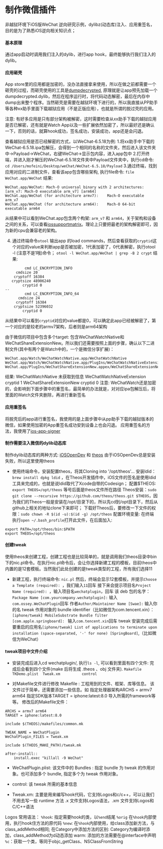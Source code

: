 # 制作微信插件

非越狱环境下iOS版WeChat 逆向研究示例，dylibz(动态库)注入、应用重签名，目的是为了熟悉iOS逆向相关知识点；

#### 基本原理
通过app启动时调用我们注入的dylib，进行app hook，最终能够执行我们注入的dylib。

#### 应用砸壳
App store里的应用都是加密的，没办法直接拿来使用，所以在做之前都需要一个砸壳的过程，而砸壳使用的工具是[dumpdecrypted](https://github.com/stefanesser/dumpdecrypted), 原理就是让app预先加载一个dumpdecrypted.dylib，然后在程序运行时，将代码动态解密，最后在内存中dump出来整个程序。当然砸壳是需要在越狱环境下进行的，所以我直接从PP助手等各种xx助手里面下载越狱应用（不是正版应用），也就是所谓的脱过壳的应用。

注意: 有好多应用是只有部分架构被解密，这时需要检查从xx助手下载的越狱应用是否已解密，还有就是Watch App以及一些扩展依然加密了，所以最好还是确认一下，否则的话，就算hook成功，签名成功，安装成功，app还是会闪退。

查看越狱应用是否已经解密的方式，以WeChat-6.5.18为例:
1.将xx助手中下载的WeChat-6.5.18.ipa包解压，会得到一个相同的名称的文件夹，然后进入该文件夹中->Payload->WeChat，右键WeChat->显示包内容，进入app包中
2.打开终端，并进入刚才解压的WeChat-6.5.18文件夹中Payload文件夹中，执行cd命令:
`cd /Users/mofeini/Desktop/weChat/WeChat-6.5.18/Payload`
3.通过终端，找到应用对应的二进制文件，查看该app包含哪些架构, 执行file命令:
`file WeChat.app/WeChat`
结果:
```
WeChat.app/WeChat: Mach-O universal binary with 2 architectures: [arm_v7: Mach-O executable arm_v7] [arm64]
WeChat.app/WeChat (for architecture armv7):    Mach-O executable arm_v7
WeChat.app/WeChat (for architecture arm64):    Mach-O 64-bit executable arm64
```
从结果中可以看到WeChat.app包含两个构架: `arm_v7` 和 `arm64`，关于架构和设备之间的关系，可以查看[iossupportmatrix](http://iossupportmatrix.com)。理论上只要把最老的架构解密即可，因为新的cpu会兼容老的架构。

4. 通过终端命令`otool` 输出app 的load commands，然后查看获取的`cryptid`这个对应的value来判断app是否被加密，1代表加密了，0代表解密，执行otool -l (注意不是1哦)命令；
`otool -l WeChat.app/WeChat | grep -B 2 crypt`
结果:
```
         cmd LC_ENCRYPTION_INFO
     cmdsize 20
    cryptoff 16384
   cryptsize 48906240
        cryptid 0
--
         cmd LC_ENCRYPTION_INFO_64
      cmdsize 24
     cryptoff 16384
    cryptsize 52396032
        cryptid 0
```
从结果中可以看到`cryptid`对应的value都是0，可以确定此app已经被解密了，第一个对应的是较老的armv7架构，后者则是arm64架构

由于微信的项目中包含多个target: 包含WeChatWatchNative和WeChatShareExtensionNew。所以我们还需要按照上面的步骤，确认以下二进制文件(其中有两个是Watch中的，一个是微信分享扩展)：
```
WeChat.app/Watch/WeChatWatchNative.app/WeChatWatchNative
WeChat.app/Watch/WeChatWatchNative.app/PlugIns/WeChatWatchNativeExtension.appex/WeChatWatchNativeExtension
WeChat.app/PlugIns/WeChatShareExtensionNew.appex/WeChatShareExtensionNew
```
结果:
WeChatWatchNative 未获取到信息
WeChatWatchNativeExtension cryptid 1
WeChatShareExtensionNew cryptid 0
注意: WeChatWatch还是加密的，会影响到下面步骤中的重签名，最简单的办法就是，对对应ipa包解压后，将里面的Watch文件夹删除，再进行重新签名

#### 应用重签名
将脱壳后的app进行重签名，我使用的是上面步骤中从pp助手下载的越狱版本的微信，如果使用加密的App重签名成功安到设备上也会闪退。
应用重签名的方法，我使用了[ios-app-signer](https://github.com/DanTheMan827/ios-app-signer)

#### 制作需要注入微信的dylib动态库
制作dylib动态库的两种方式: [iOSOpenDev](http://www.iosopendev.com) 和 [theos](https://github.com/theos/theos)
由于iOSOpenDev总是安装失败，所以这里使用theos

- 使用终端命令，安装配置theos，将其Cloning into '/opt/theos'...
安装ldid：`brew install dpkg ldid` ，在Theos开发插件中，iOS文件的签名是使用ldid工具来完成的，也就是说ldid取代了Xcode自带的Codesign；
配置$THEOS: `export THEOS=/opt/theos` 等号后面是theos文件所在路径
Theos安装：`sudo git clone --recursive https://github.com/theos/theos.git $THEOS`，因为我们的Theos一般是安装在/opt/目录下的，所以先cd到/opt目录下，然后从github上相关的地址clone下来即可；
下载好Theos后，要修改一下文件的权限：`sudo chown -R $(id -u):$(id -g) /opt/theos`
配置环境变量: 在终端执行`open ~/.bash_profile`打开此文件，在后面加入:
```
export PATH=/opt/theos/bin:$PATH
export THEOS=/opt/theos
```

#### 创建tweak
使用theos来创建工程，创建工程也是比较简单的，就是调用我们theos目录中bin下的nic.pl命令。在执行nic.pl命令后，会让你选择新建工程的模板，目前theos中内置的是12套模板。当然我们此处创建的是tweak类型的工程，所有我们选择11
- 新建工程，执行终端命令:
`nic.pl`
然后，终端会显示12套模板，并提示`Choose a Template (required): `，我们输入`11`回车
接下来会提示项目名`Project Name (required): `，输入项目名`wechatplugin`，回车
该 deb 包的名字：`Package Name [com.yourcompany.wechatplugin]:` 输入`com.ossey.WeChatPlugin`回车
作者`Author/Maintainer Name [Swae]:` 输入你的名
tweak 作用对象的 bundle identifier（比如微信为com.tencent.xin）：`[iphone/tweak] MobileSubstrate Bundle filter [com.apple.springboard]: ` 输入`com.tencent.xin`回车
tweak 安装完成后需要重启的应用名`[iphone/tweak] List of applications to terminate upon installation (space-separated, '-' for none) [SpringBoard]`,（比如微信为WeChat）

#### tweak项目中文件介绍

- 安装完成后进入cd wechatplugin/, 执行`ls -l`, 可以看到里面有四个文件:
完成后会看到四个文件(make 后将生成 .theos 、obj 文件夹).
``` Makefile          TKDemo.plist  Tweak.xm          control ```

- 对Makefile文件进行修改
Makefile : 工程用到的文件、框架、库等信息。
该文件过于简单，还需要添加一些信息。如
指定处理器架构ARCHS = armv7 arm64
指定SDK版本TARGET = iphone:latest:8.0
导入所需的framework等等。
修改后的Makefile文件：
```
ARCHS = armv7 arm64
TARGET = iphone:latest:8.0

include $(THEOS)/makefiles/common.mk

TWEAK_NAME = WeChatPlugin
WeChatPlugin_FILES = Tweak.xm

include $(THEOS_MAKE_PATH)/tweak.mk

after-install::
    install.exec "killall -9 WeChat"

```

- WeChatPlugin.plist: 该文件中的 Bundles : 指定 bundle 为 tweak 的作用对象。也可添加多个 bundle, 指定多个为 tweak 作用对象。

- control: 该 tweak 所需的基本信息

- Tweak.xm: 主要是用来编写hook代码，它支持Logos和c/c++，可以让我们不用去写一些 runtime 方法
.x 文件支持Logos语法，.xm 文件支持Logos和C/C++语法

Logos 常用语法：
`%hook`: 指定需要hook的类，以`%end`结尾
`%orig` 在`%hook`内部使用，执行hook住方法的原代码
`%new`: 在`%hook`内部使用，给class添加新方法，与class_addMethod相同; 在Category中添加方法的区别: Category为编译时添加，class_addMethod为d动态添加
warm: 添加的方法需要在@interface中声明
`%c`：获取一个类，等同于objc_getClass、NSClassFromString










